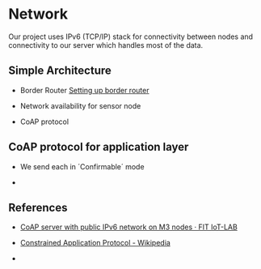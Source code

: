 # Network

Our project uses IPv6 (TCP/IP) stack for connectivity between nodes and connectivity to our server which handles most of the data.



## Simple Architecture

- Border Router [Setting up border router](https://github.com/KRVPerera/sense/wiki/Setting-up-border-router)

- Network availability for sensor node

- CoAP protocol



## CoAP protocol for application layer

- We send each in ´Confirmable´ mode

- 









## References

- [CoAP server with public IPv6 network on M3 nodes · FIT IoT-LAB](https://www.iot-lab.info/learn/tutorials/riot/riot-coap-m3/)

- [Constrained Application Protocol - Wikipedia](https://en.wikipedia.org/wiki/Constrained_Application_Protocol)

- 
